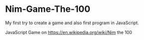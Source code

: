 # Nim-Game-The-100

My first try to create a game and also first program in JavaScript. 

JavaScript Game on https://en.wikipedia.org/wiki/Nim the 100
